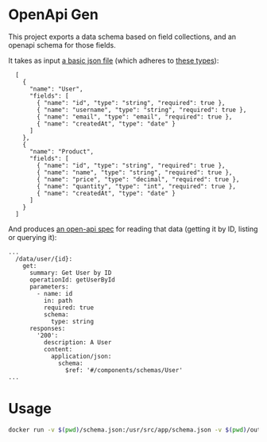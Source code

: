 # OpenApi Gen

This project exports a data schema based on field collections, and an openapi schema for those fields.

It takes as input [a basic json file](./data/example.json) (which adheres to [these types](./src/types.ts)): 
```
  [
    {
      "name": "User",
      "fields": [
        { "name": "id", "type": "string", "required": true },
        { "name": "username", "type": "string", "required": true },
        { "name": "email", "type": "email", "required": true },
        { "name": "createdAt", "type": "date" }
      ]
    },
    {
      "name": "Product",
      "fields": [
        { "name": "id", "type": "string", "required": true },
        { "name": "name", "type": "string", "required": true },
        { "name": "price", "type": "decimal", "required": true },
        { "name": "quantity", "type": "int", "required": true },
        { "name": "createdAt", "type": "date" }
      ]
    }
  ]
```

And produces [an open-api spec](./data/example.yaml) for reading that data (getting it by ID, listing or querying it):

```
...
  /data/user/{id}:
    get:
      summary: Get User by ID
      operationId: getUserById
      parameters:
        - name: id
          in: path
          required: true
          schema:
            type: string
      responses:
        '200':
          description: A User
          content:
            application/json:
              schema:
                $ref: '#/components/schemas/User'
...
```



# Usage

```sh
docker run -v $(pwd)/schema.json:/usr/src/app/schema.json -v $(pwd)/output:/usr/src/app/output openapi-generator
```
